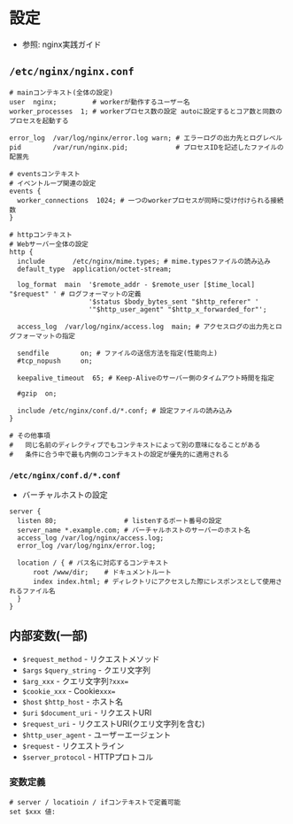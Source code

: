 # 設定
- 参照: nginx実践ガイド

## `/etc/nginx/nginx.conf`
```
# mainコンテキスト(全体の設定)
user  nginx;         # workerが動作するユーザー名
worker_processes  1; # workerプロセス数の設定 autoに設定するとコア数と同数のプロセスを起動する

error_log  /var/log/nginx/error.log warn; # エラーログの出力先とログレベル
pid        /var/run/nginx.pid;            # プロセスIDを記述したファイルの配置先

# eventsコンテキスト
# イベントループ関連の設定
events {
  worker_connections  1024; # 一つのworkerプロセスが同時に受け付けられる接続数
}

# httpコンテキスト
# Webサーバー全体の設定
http {
  include       /etc/nginx/mime.types; # mime.typesファイルの読み込み
  default_type  application/octet-stream;

  log_format  main  '$remote_addr - $remote_user [$time_local] "$request" ' # ログフォーマットの定義
                    '$status $body_bytes_sent "$http_referer" '
                    '"$http_user_agent" "$http_x_forwarded_for"';

  access_log  /var/log/nginx/access.log  main; # アクセスログの出力先とログフォーマットの指定

  sendfile        on; # ファイルの送信方法を指定(性能向上)
  #tcp_nopush     on;

  keepalive_timeout  65; # Keep-Aliveのサーバー側のタイムアウト時間を指定

  #gzip  on;

  include /etc/nginx/conf.d/*.conf; # 設定ファイルの読み込み
}

# その他事項
#   同じ名前のディレクティブでもコンテキストによって別の意味になることがある
#   条件に合う中で最も内側のコンテキストの設定が優先的に適用される
```

### `/etc/nginx/conf.d/*.conf`
- バーチャルホストの設定
```
server {
  listen 80;                 # listenするポート番号の設定
  server_name *.example.com; # バーチャルホストのサーバーのホスト名
  access_log /var/log/nginx/access.log;
  error_log /var/log/nginx/error.log;

  location / { # パス名に対応するコンテキスト
      root /www/dir;    # ドキュメントルート
      index index.html; # ディレクトリにアクセスした際にレスポンスとして使用されるファイル名
  }
}
```

## 内部変数(一部)
- `$request_method`       - リクエストメソッド
- `$args` `$query_string` - クエリ文字列
- `$arg_xxx`              - クエリ文字列`?xxx=`
- `$cookie_xxx`           - Cookie`xxx=`
- `$host` `$http_host`    - ホスト名
- `$uri` `$document_uri`  - リクエストURI
- `$request_uri`          - リクエストURI(クエリ文字列を含む)
- `$http_user_agent`      - ユーザーエージェント
- `$request`              - リクエストライン
- `$server_protocol`      - HTTPプロトコル

### 変数定義
```
# server / locatioin / ifコンテキストで定義可能
set $xxx 値:
```
